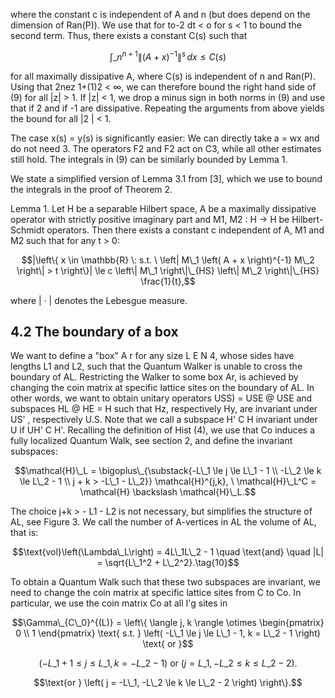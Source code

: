 where the constant c is independent of A and n (but does depend on the dimension of Ran(P)). We use that for to-2 dt < o for s < 1 to bound the second term. Thus, there exists a constant C(s) such that

$$\int\_{n}^{n+1} \|(A+x)^{-1}\|^s \, dx \le C(s)$$

for all maximally dissipative A, where C(s) is independent of n and Ran(P). Using that 2nez 1+(1)2 < ∞, we can therefore bound the right hand side of (9) for all |z| > 1. If |z| < 1, we drop a minus sign in both norms in (9) and use that if 2 and if -1 are dissipative. Repeating the arguments from above yields the bound for all |2 | < 1.

The case x(s) = y(s) is significantly easier: We can directly take a = wx and do not need 3. The operators F2 and F2 act on C3, while all other estimates still hold. The integrals in (9) can be similarly bounded by Lemma 1.

We state a simplified version of Lemma 3.1 from [3], which we use to bound the integrals in the proof of Theorem 2.

Lemma 1. Let H be a separable Hilbert space, A be a maximally dissipative operator with strictly positive imaginary part and M1, M2 : H -> H be Hilbert-Schmidt operators. Then there exists a constant c independent of A, M1 and M2 such that for any t > 0:

$$|\left\{ x \in \mathbb{R} \: s.t. \ \left| M\_1 \left( A + x \right)^{-1} M\_2 \right\| > t \right\}| \le c \left\| M\_1 \right\|\_{HS} \left\| M\_2 \right\|\_{HS} \frac{1}{t},$$

where | · | denotes the Lebesgue measure.

## 4.2 The boundary of a box

We want to define a "box" A r for any size L E N 4, whose sides have lengths L1 and L2, such that the Quantum Walker is unable to cross the boundary of AL. Restricting the Walker to some box Ar, is achieved by changing the coin matrix at specific lattice sites on the boundary of AL. In other words, we want to obtain unitary operators USS) = USE @ USE and subspaces HL @ HE = H such that Hz, respectively Hy, are invariant under US' , respectively U.S. Note that we call a subspace H' C H invariant under U if UH' C H'. Recalling the definition of Hist (4), we use that Co induces a fully localized Quantum Walk, see section 2, and define the invariant subspaces:

$$\mathcal{H}\_L = \bigoplus\_{\substack{-L\_1 \le j \le L\_1 - 1 \\ -L\_2 \le k \le L\_2 - 1 \\ j + k > -L\_1 - L\_2}} \mathcal{H}^{j,k}, \ \mathcal{H}\_L^C = \mathcal{H} \backslash \mathcal{H}\_L.$$

The choice j+k > - L1 - L2 is not necessary, but simplifies the structure of AL, see Figure 3. We call the number of A-vertices in AL the volume of AL, that is:

$$\text{vol}\left(\Lambda\_L\right) = 4L\_1L\_2 - 1 \quad \text{and} \quad |L| = \sqrt{L\_1^2 + L\_2^2}.\tag{10}$$

To obtain a Quantum Walk such that these two subspaces are invariant, we need to change the coin matrix at specific lattice sites from C to Co. In particular, we use the coin matrix Co at all I'g sites in

$$\Gamma\_{C\_0}^{(L)} = \left\{ \langle j, k \rangle \otimes \begin{pmatrix} 0 \\ 1 \end{pmatrix} \text{ s.t. } \left( -L\_1 \le j \le L\_1 - 1, k = L\_2 - 1 \right) \text{ or }$$

$$\left( -L\_1 + 1 \le j \le L\_1, k = -L\_2 - 1 \right) \text{ or } \left( j = L\_1, -L\_2 \le k \le L\_2 - 2 \right).$$

$$\text{or } \left( j = -L\_1, -L\_2 \le k \le L\_2 - 2 \right) \right\}.$$